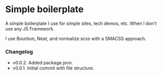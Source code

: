 # Simple boilerplate

A simple boilerplate I use for simple sites, tech demos, etc.
When I don't use any JS Framework.

I use Bourbon, Neat, and normalize.scss with a SMACSS approach.

### Changelog
- v0.0.2. Added package.json.
- v0.0.1. Initial commit with file structure.
